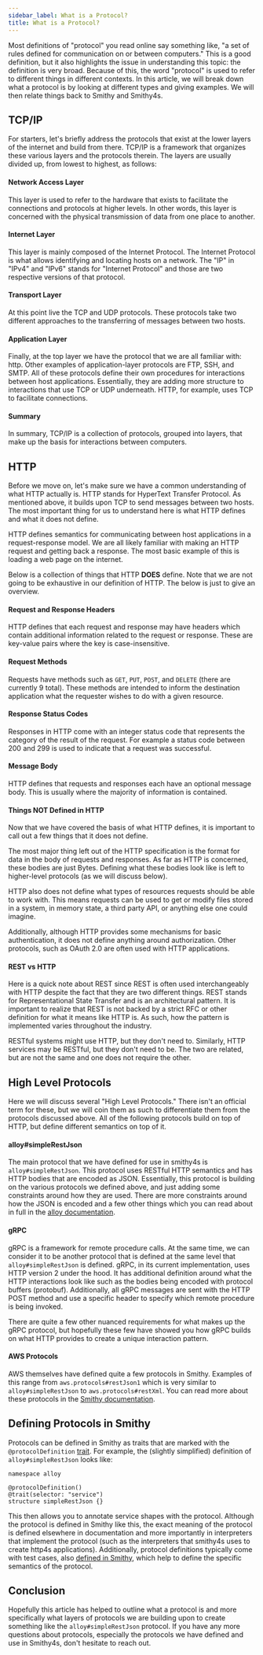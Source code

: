 ```yaml
---
sidebar_label: What is a Protocol?
title: What is a Protocol?
---
```


Most definitions of "protocol" you read online say something like, "a set of rules defined for communication on or between computers." This is a good definition, but it also highlights the issue in understanding this topic: the definition is very broad. Because of this, the word "protocol" is used to refer to different things in different contexts. In this article, we will break down what a protocol is by looking at different types and giving examples. We will then relate things back to Smithy and Smithy4s.

## TCP/IP

For starters, let's briefly address the protocols that exist at the lower layers of the internet and build from there. TCP/IP is a framework that organizes these various layers and the protocols therein. The layers are usually divided up, from lowest to highest, as follows:

#### Network Access Layer

This layer is used to refer to the hardware that exists to facilitate the connections and protocols at higher levels. In other words, this layer is concerned with the physical transmission of data from one place to another.

#### Internet Layer

This layer is mainly composed of the Internet Protocol. The Internet Protocol is what allows identifying and locating hosts on a network. The "IP" in "IPv4" and "IPv6" stands for "Internet Protocol" and those are two respective versions of that protocol.

#### Transport Layer

At this point live the TCP and UDP protocols. These protocols take two different approaches to the transferring of messages between two hosts.

#### Application Layer

Finally, at the top layer we have the protocol that we are all familiar with: http. Other examples of application-layer protocols are FTP, SSH, and SMTP. All of these protocols define their own procedures for interactions between host applications. Essentially, they are adding more structure to interactions that use TCP or UDP underneath. HTTP, for example, uses TCP to facilitate connections.

#### Summary

In summary, TCP/IP is a collection of protocols, grouped into layers, that make up the basis for interactions between computers.

## HTTP

Before we move on, let's make sure we have a common understanding of what HTTP actually is. HTTP stands for HyperText Transfer Protocol. As mentioned above, it builds upon TCP to send messages between two hosts. The most important thing for us to understand here is what HTTP defines and what it does not define.

HTTP defines semantics for communicating between host applications in a request-response model. We are all likely familiar with making an HTTP request and getting back a response. The most basic example of this is loading a web page on the internet.

Below is a collection of things that HTTP **DOES** define. Note that we are not going to be exhaustive in our definition of HTTP. The below is just to give an overview.

#### Request and Response Headers

HTTP defines that each request and response may have headers which contain additional information related to the request or response. These are key-value pairs where the key is case-insensitive.

#### Request Methods

Requests have methods such as `GET`, `PUT`, `POST`, and `DELETE` (there are currently 9 total). These methods are intended to inform the destination application what the requester wishes to do with a given resource.

#### Response Status Codes

Responses in HTTP come with an integer status code that represents the category of the result of the request. For example a status code between 200 and 299 is used to indicate that a request was successful.

#### Message Body

HTTP defines that requests and responses each have an optional message body. This is usually where the majority of information is contained.

#### Things NOT Defined in HTTP

Now that we have covered the basis of what HTTP defines, it is important to call out a few things that it does not define.

The most major thing left out of the HTTP specification is the format for data in the body of requests and responses. As far as HTTP is concerned, these bodies are just Bytes. Defining what these bodies look like is left to higher-level protocols (as we will discuss below).

HTTP also does not define what types of resources requests should be able to work with. This means requests can be used to get or modify files stored in a system, in memory state, a third party API, or anything else one could imagine.

Additionally, although HTTP provides some mechanisms for basic authentication, it does not define anything around authorization. Other protocols, such as OAuth 2.0 are often used with HTTP applications.

#### REST vs HTTP

Here is a quick note about REST since REST is often used interchangeably with HTTP despite the fact that they are two different things. REST stands for Representational State Transfer and is an architectural pattern. It is important to realize that REST is not backed by a strict RFC or other definition for what it means like HTTP is. As such, how the pattern is implemented varies throughout the industry.

RESTful systems might use HTTP, but they don't need to. Similarly, HTTP services may be RESTful, but they don't need to be. The two are related, but are not the same and one does not require the other.

## High Level Protocols

Here we will discuss several "High Level Protocols." There isn't an official term for these, but we will coin them as such to differentiate them from the protocols discussed above. All of the following protocols build on top of HTTP, but define different semantics on top of it.

#### alloy#simpleRestJson

The main protocol that we have defined for use in smithy4s is `alloy#simpleRestJson`. This protocol uses RESTful HTTP semantics and has HTTP bodies that are encoded as JSON. Essentially, this protocol is building on the various protocols we defined above, and just adding some constraints around how they are used. There are more constraints around how the JSON is encoded and a few other things which you can read about in full in the [alloy documentation](https://github.com/disneystreaming/alloy#alloysimplerestjson).

#### gRPC

gRPC is a framework for remote procedure calls. At the same time, we can consider it to be another protocol that is defined at the same level that `alloy#simpleRestJson` is defined. gRPC, in its current implementation, uses HTTP version 2 under the hood. It has additional definition around what the HTTP interactions look like such as the bodies being encoded with protocol buffers (protobuf). Additionally, all gRPC messages are sent with the HTTP POST method and use a specific header to specify which remote procedure is being invoked.

There are quite a few other nuanced requirements for what makes up the gRPC protocol, but hopefully these few have showed you how gRPC builds on what HTTP provides to create a unique interaction pattern.

#### AWS Protocols

AWS themselves have defined quite a few protocols in Smithy. Examples of this range from `aws.protocols#restJson1` which is very similar to `alloy#simpleRestJson` to `aws.protocols#restXml`. You can read more about these protocols in the [Smithy documentation](https://smithy.io/2.0/aws/protocols/index.html).

## Defining Protocols in Smithy

Protocols can be defined in Smithy as traits that are marked with the `@protocolDefinition` [trait](https://smithy.io/2.0/spec/protocol-traits.html#protocoldefinition-trait). For example, the (slightly simplified) definition of `alloy#simpleRestJson` looks like:

```smithy
namespace alloy

@protocolDefinition()
@trait(selector: "service")
structure simpleRestJson {}
```

This then allows you to annotate service shapes with the protocol. Although the protocol is defined in Smithy like this, the exact meaning of the protocol is defined elsewhere in documentation and more importantly in interpreters that implement the protocol (such as the interpreters that smithy4s uses to create http4s applications). Additionally, protocol definitions typically come with test cases, also [defined in Smithy](https://smithy.io/2.0/additional-specs/http-protocol-compliance-tests.html), which help to define the specific semantics of the protocol.

## Conclusion

Hopefully this article has helped to outline what a protocol is and more specifically what layers of protocols we are building upon to create something like the `alloy#simpleRestJson` protocol. If you have any more questions about protocols, especially the protocols we have defined and use in Smithy4s, don't hesitate to reach out.
